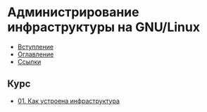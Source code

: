 # Администрирование инфраструктуры на GNU/Linux

* [Вступление](README.md)
* [Оглавление](SUMMARY.md)
* [Ссылки](https://gnulinux.pro)

## Курс

* [01. Как устроена инфраструктура](01._Как_устроена_инфраструктура.md)